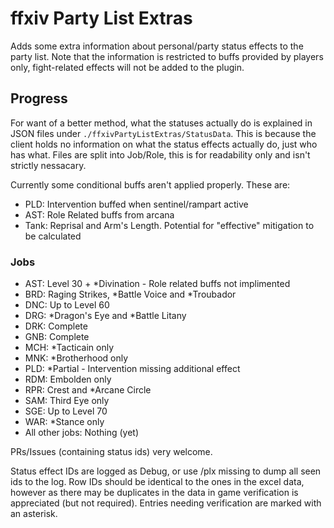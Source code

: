 # ffxiv Party List Extras

Adds some extra information about personal/party status effects to the party list.
Note that the information is restricted to buffs provided by players only, fight-related effects will not be added to the plugin.

## Progress

For want of a better method, what the statuses actually do is explained in JSON files under `./ffxivPartyListExtras/StatusData`.
This is because the client holds no information on what the status effects actually do, just who has what.
Files are split into Job/Role, this is for readability only and isn't strictly nessacary.

Currently some conditional buffs aren't applied properly. These are:
- PLD: Intervention buffed when sentinel/rampart active
- AST: Role Related buffs from arcana
- Tank: Reprisal and Arm's Length. Potential for "effective" mitigation to be calculated

### Jobs

- AST: Level 30 + *Divination - Role related buffs not implimented
- BRD: Raging Strikes, *Battle Voice and *Troubador
- DNC: Up to Level 60
- DRG: *Dragon's Eye and *Battle Litany
- DRK: Complete
- GNB: Complete
- MCH: *Tacticain only
- MNK: *Brotherhood only
- PLD: *Partial - Intervention missing additional effect
- RDM: Embolden only
- RPR: Crest and *Arcane Circle
- SAM: Third Eye only
- SGE: Up to Level 70
- WAR: *Stance only
- All other jobs: Nothing (yet)

PRs/Issues (containing status ids) very welcome.

Status effect IDs are logged as Debug, or use /plx missing to dump all seen ids to the log.
Row IDs should be identical to the ones in the excel data, however as there may be duplicates in the data in game verification is appreciated (but not required).
Entries needing verification are marked with an asterisk.

